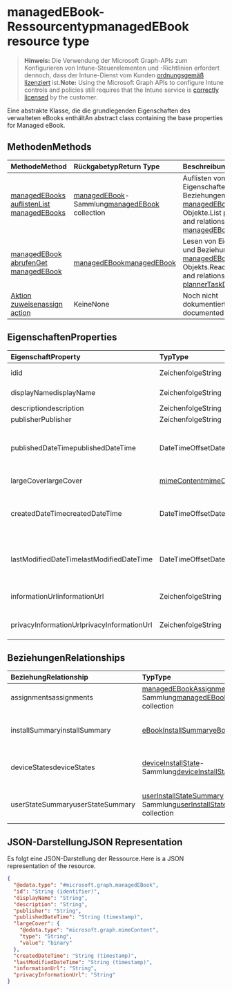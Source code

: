# <a name="managedebook-resource-type"></a><span data-ttu-id="1619a-101">managedEBook-Ressourcentyp</span><span class="sxs-lookup"><span data-stu-id="1619a-101">managedEBook resource type</span></span>

> <span data-ttu-id="1619a-102">**Hinweis:** Die Verwendung der Microsoft Graph-APIs zum Konfigurieren von Intune-Steuerelementen und -Richtlinien erfordert dennoch, dass der Intune-Dienst vom Kunden [ordnungsgemäß lizenziert](https://go.microsoft.com/fwlink/?linkid=839381) ist.</span><span class="sxs-lookup"><span data-stu-id="1619a-102">**Note:** Using the Microsoft Graph APIs to configure Intune controls and policies still requires that the Intune service is [correctly licensed](https://go.microsoft.com/fwlink/?linkid=839381) by the customer.</span></span>

<span data-ttu-id="1619a-103">Eine abstrakte Klasse, die die grundlegenden Eigenschaften des verwalteten eBooks enthält</span><span class="sxs-lookup"><span data-stu-id="1619a-103">An abstract class containing the base properties for Managed eBook.</span></span>
## <a name="methods"></a><span data-ttu-id="1619a-104">Methoden</span><span class="sxs-lookup"><span data-stu-id="1619a-104">Methods</span></span>
|<span data-ttu-id="1619a-105">Methode</span><span class="sxs-lookup"><span data-stu-id="1619a-105">Method</span></span>|<span data-ttu-id="1619a-106">Rückgabetyp</span><span class="sxs-lookup"><span data-stu-id="1619a-106">Return Type</span></span>|<span data-ttu-id="1619a-107">Beschreibung</span><span class="sxs-lookup"><span data-stu-id="1619a-107">Description</span></span>|
|:---|:---|:---|
|[<span data-ttu-id="1619a-108">managedEBooks auflisten</span><span class="sxs-lookup"><span data-stu-id="1619a-108">List managedEBooks</span></span>](../api/intune_books_managedebook_list.md)|<span data-ttu-id="1619a-109">[managedEBook](../resources/intune_books_managedebook.md)-Sammlung</span><span class="sxs-lookup"><span data-stu-id="1619a-109">[managedEBook](../resources/intune_books_managedebook.md) collection</span></span>|<span data-ttu-id="1619a-110">Auflisten von Eigenschaften und Beziehungen der [managedEBook](../resources/intune_books_managedebook.md)-Objekte.</span><span class="sxs-lookup"><span data-stu-id="1619a-110">List properties and relationships of the [managedEBook](../resources/intune_books_managedebook.md) objects.</span></span>|
|[<span data-ttu-id="1619a-111">managedEBook abrufen</span><span class="sxs-lookup"><span data-stu-id="1619a-111">Get managedEBook</span></span>](../api/intune_books_managedebook_get.md)|[<span data-ttu-id="1619a-112">managedEBook</span><span class="sxs-lookup"><span data-stu-id="1619a-112">managedEBook</span></span>](../resources/intune_books_managedebook.md)|<span data-ttu-id="1619a-113">Lesen von Eigenschaften und Beziehungen des [managedEBook](../resources/intune_books_managedebook.md)-Objekts.</span><span class="sxs-lookup"><span data-stu-id="1619a-113">Read properties and relationships of [plannerTaskDetails](../resources/intune_books_managedebook.md) object.</span></span>|
|[<span data-ttu-id="1619a-114">Aktion zuweisen</span><span class="sxs-lookup"><span data-stu-id="1619a-114">assign action</span></span>](../api/intune_books_managedebook_assign.md)|<span data-ttu-id="1619a-115">Keine</span><span class="sxs-lookup"><span data-stu-id="1619a-115">None</span></span>|<span data-ttu-id="1619a-116">Noch nicht dokumentiert.</span><span class="sxs-lookup"><span data-stu-id="1619a-116">Not yet documented</span></span>|

## <a name="properties"></a><span data-ttu-id="1619a-117">Eigenschaften</span><span class="sxs-lookup"><span data-stu-id="1619a-117">Properties</span></span>
|<span data-ttu-id="1619a-118">Eigenschaft</span><span class="sxs-lookup"><span data-stu-id="1619a-118">Property</span></span>|<span data-ttu-id="1619a-119">Typ</span><span class="sxs-lookup"><span data-stu-id="1619a-119">Type</span></span>|<span data-ttu-id="1619a-120">Beschreibung</span><span class="sxs-lookup"><span data-stu-id="1619a-120">Description</span></span>|
|:---|:---|:---|
|<span data-ttu-id="1619a-121">id</span><span class="sxs-lookup"><span data-stu-id="1619a-121">id</span></span>|<span data-ttu-id="1619a-122">Zeichenfolge</span><span class="sxs-lookup"><span data-stu-id="1619a-122">String</span></span>|<span data-ttu-id="1619a-123">Schlüssel der Entität</span><span class="sxs-lookup"><span data-stu-id="1619a-123">Key of the setting.</span></span>|
|<span data-ttu-id="1619a-124">displayName</span><span class="sxs-lookup"><span data-stu-id="1619a-124">displayName</span></span>|<span data-ttu-id="1619a-125">Zeichenfolge</span><span class="sxs-lookup"><span data-stu-id="1619a-125">String</span></span>|<span data-ttu-id="1619a-126">Name des E-Books</span><span class="sxs-lookup"><span data-stu-id="1619a-126">Name of the folder.</span></span>|
|<span data-ttu-id="1619a-127">description</span><span class="sxs-lookup"><span data-stu-id="1619a-127">description</span></span>|<span data-ttu-id="1619a-128">Zeichenfolge</span><span class="sxs-lookup"><span data-stu-id="1619a-128">String</span></span>|<span data-ttu-id="1619a-129">Beschreibung</span><span class="sxs-lookup"><span data-stu-id="1619a-129">Description.</span></span>|
|<span data-ttu-id="1619a-130">publisher</span><span class="sxs-lookup"><span data-stu-id="1619a-130">Publisher</span></span>|<span data-ttu-id="1619a-131">Zeichenfolge</span><span class="sxs-lookup"><span data-stu-id="1619a-131">String</span></span>|<span data-ttu-id="1619a-132">Herausgeber</span><span class="sxs-lookup"><span data-stu-id="1619a-132">Publisher</span></span>|
|<span data-ttu-id="1619a-133">publishedDateTime</span><span class="sxs-lookup"><span data-stu-id="1619a-133">publishedDateTime</span></span>|<span data-ttu-id="1619a-134">DateTimeOffset</span><span class="sxs-lookup"><span data-stu-id="1619a-134">DateTimeOffset</span></span>|<span data-ttu-id="1619a-135">Datum und Uhrzeit der Veröffentlichung des E-Books.</span><span class="sxs-lookup"><span data-stu-id="1619a-135">The date and time when the page was created.</span></span>|
|<span data-ttu-id="1619a-136">largeCover</span><span class="sxs-lookup"><span data-stu-id="1619a-136">largeCover</span></span>|[<span data-ttu-id="1619a-137">mimeContent</span><span class="sxs-lookup"><span data-stu-id="1619a-137">mimeContent</span></span>](../resources/intune_books_mimecontent.md)|<span data-ttu-id="1619a-138">Umschlagbild des Buchs</span><span class="sxs-lookup"><span data-stu-id="1619a-138">Book cover</span></span>|
|<span data-ttu-id="1619a-139">createdDateTime</span><span class="sxs-lookup"><span data-stu-id="1619a-139">createdDateTime</span></span>|<span data-ttu-id="1619a-140">DateTimeOffset</span><span class="sxs-lookup"><span data-stu-id="1619a-140">DateTimeOffset</span></span>|<span data-ttu-id="1619a-141">Datum und Uhrzeit der Erstellung der E-Book-Datei.</span><span class="sxs-lookup"><span data-stu-id="1619a-141">The date and time when the page was created.</span></span>|
|<span data-ttu-id="1619a-142">lastModifiedDateTime</span><span class="sxs-lookup"><span data-stu-id="1619a-142">lastModifiedDateTime</span></span>|<span data-ttu-id="1619a-143">DateTimeOffset</span><span class="sxs-lookup"><span data-stu-id="1619a-143">DateTimeOffset</span></span>|<span data-ttu-id="1619a-144">Datum und Uhrzeit der letzten Änderung des E-Books.</span><span class="sxs-lookup"><span data-stu-id="1619a-144">The date and time when the attachment was last modified.</span></span>|
|<span data-ttu-id="1619a-145">informationUrl</span><span class="sxs-lookup"><span data-stu-id="1619a-145">informationUrl</span></span>|<span data-ttu-id="1619a-146">Zeichenfolge</span><span class="sxs-lookup"><span data-stu-id="1619a-146">String</span></span>|<span data-ttu-id="1619a-147">URL zur Seite mit weiteren Informationen.</span><span class="sxs-lookup"><span data-stu-id="1619a-147">The more information Url.</span></span>|
|<span data-ttu-id="1619a-148">privacyInformationUrl</span><span class="sxs-lookup"><span data-stu-id="1619a-148">privacyInformationUrl</span></span>|<span data-ttu-id="1619a-149">Zeichenfolge</span><span class="sxs-lookup"><span data-stu-id="1619a-149">String</span></span>|<span data-ttu-id="1619a-150">URL zur Datenschutzerklärung</span><span class="sxs-lookup"><span data-stu-id="1619a-150">The privacy statement Url.</span></span>|

## <a name="relationships"></a><span data-ttu-id="1619a-151">Beziehungen</span><span class="sxs-lookup"><span data-stu-id="1619a-151">Relationships</span></span>
|<span data-ttu-id="1619a-152">Beziehung</span><span class="sxs-lookup"><span data-stu-id="1619a-152">Relationship</span></span>|<span data-ttu-id="1619a-153">Typ</span><span class="sxs-lookup"><span data-stu-id="1619a-153">Type</span></span>|<span data-ttu-id="1619a-154">Beschreibung</span><span class="sxs-lookup"><span data-stu-id="1619a-154">Description</span></span>|
|:---|:---|:---|
|<span data-ttu-id="1619a-155">assignments</span><span class="sxs-lookup"><span data-stu-id="1619a-155">assignments</span></span>|<span data-ttu-id="1619a-156">[managedEBookAssignment](../resources/intune_books_managedebookassignment.md)-Sammlung</span><span class="sxs-lookup"><span data-stu-id="1619a-156">[managedEBookAssignment](../resources/intune_books_managedebookassignment.md) collection</span></span>|<span data-ttu-id="1619a-157">Die Liste der Zuweisungen für dieses E-Book.</span><span class="sxs-lookup"><span data-stu-id="1619a-157">The list of assignments for this eBook.</span></span>|
|<span data-ttu-id="1619a-158">installSummary</span><span class="sxs-lookup"><span data-stu-id="1619a-158">installSummary</span></span>|[<span data-ttu-id="1619a-159">eBookInstallSummary</span><span class="sxs-lookup"><span data-stu-id="1619a-159">eBookInstallSummary</span></span>](../resources/intune_books_ebookinstallsummary.md)|<span data-ttu-id="1619a-160">Die Installationszusammenfassung für die mobile App.</span><span class="sxs-lookup"><span data-stu-id="1619a-160">Mobile App Install Summary.</span></span>|
|<span data-ttu-id="1619a-161">deviceStates</span><span class="sxs-lookup"><span data-stu-id="1619a-161">deviceStates</span></span>|<span data-ttu-id="1619a-162">[deviceInstallState](../resources/intune_books_deviceinstallstate.md)-Sammlung</span><span class="sxs-lookup"><span data-stu-id="1619a-162">[deviceInstallState](../resources/intune_books_deviceinstallstate.md) collection</span></span>|<span data-ttu-id="1619a-163">Die Liste der Installationsstatus für das E-Book.</span><span class="sxs-lookup"><span data-stu-id="1619a-163">The list of installation states for this eBook.</span></span>|
|<span data-ttu-id="1619a-164">userStateSummary</span><span class="sxs-lookup"><span data-stu-id="1619a-164">userStateSummary</span></span>|<span data-ttu-id="1619a-165">[userInstallStateSummary](../resources/intune_books_userinstallstatesummary.md)-Sammlung</span><span class="sxs-lookup"><span data-stu-id="1619a-165">[userInstallStateSummary](../resources/intune_books_userinstallstatesummary.md) collection</span></span>|<span data-ttu-id="1619a-166">Die Liste der Installationsstatus für das E-Book.</span><span class="sxs-lookup"><span data-stu-id="1619a-166">The list of installation states for this eBook.</span></span>|

## <a name="json-representation"></a><span data-ttu-id="1619a-167">JSON-Darstellung</span><span class="sxs-lookup"><span data-stu-id="1619a-167">JSON Representation</span></span>
<span data-ttu-id="1619a-168">Es folgt eine JSON-Darstellung der Ressource.</span><span class="sxs-lookup"><span data-stu-id="1619a-168">Here is a JSON representation of the resource.</span></span>
<!-- {
  "blockType": "resource",
  "keyProperty": "id",
  "@odata.type": "microsoft.graph.managedEBook"
}
-->
``` json
{
  "@odata.type": "#microsoft.graph.managedEBook",
  "id": "String (identifier)",
  "displayName": "String",
  "description": "String",
  "publisher": "String",
  "publishedDateTime": "String (timestamp)",
  "largeCover": {
    "@odata.type": "microsoft.graph.mimeContent",
    "type": "String",
    "value": "binary"
  },
  "createdDateTime": "String (timestamp)",
  "lastModifiedDateTime": "String (timestamp)",
  "informationUrl": "String",
  "privacyInformationUrl": "String"
}
```



